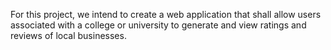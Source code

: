 For this project, we intend to create a web application that shall allow users associated with
a college or university to generate and view ratings and reviews of local businesses.